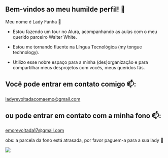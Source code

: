 ## Bem-vindos ao meu humilde perfil! 🌽

Meu nome é Lady Fanha 💃

- Estou fazendo um tour no Alura, acompanhando as aulas com o meu querido parceiro Walter White.

- Estou me tornando fluente na Língua Tecnológica (my tongue technology).

- Utilizo esse nobre espaço para a minha (des)organização e para compartilhar meus desprojetos com vocês, meus queridos fãs.

 ## Você pode entrar em contato comigo 📫:
 ladyrevoltadacomaemo@gmail.com

 ## ou pode entrar em contato com a minha fono 📫:
 emorevoltada17@gmail.com

 obs: a parcela da fono está atrasada, por favor paguem-a para a sua lady 💋
 
![](https://media.tenor.com/I9ZKdi0J3twAAAAM/doo-doo-doo.gif)
